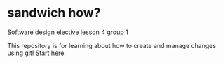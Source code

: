 # sandwich how?
Software design elective lesson 4 group 1

This repository is for learning about how to create and manage changes using git!
[Start here](Sandwich.md)
